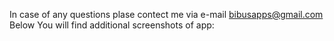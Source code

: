 In case of any questions plase contect me via e-mail bibusapps@gmail.com
Below You will find additional screenshots of app:

